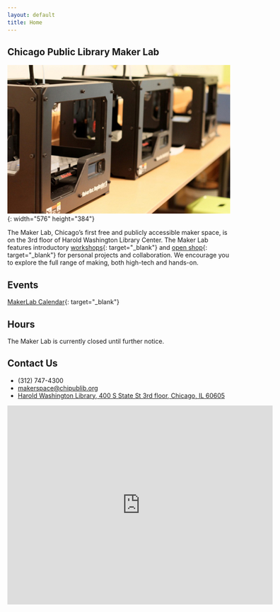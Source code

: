 ```yaml
---
layout: default
title: Home
---
```


## Chicago Public Library Maker Lab

![](/assets/images/3D-Printers-at-Chicago-Public-Library.jpg){: width="576" height="384"}

The Maker Lab, Chicago’s first free and publicly accessible maker space, is on the 3rd floor of Harold Washington Library Center. The Maker Lab features introductory [workshops](http://chipublib.bibliocommons.com/events#/events/search/fq=program:&#40;53f20a07e04c1e3b1c00d3e4&#41;){: target="_blank"} and [open shop](https://chipublib.bibliocommons.com/events/search/q=%22Open%20Shop%22&amp;fq=program:&#40;53f20a07e04c1e3b1c00d3e4&#41;){: target="_blank"} for personal projects and collaboration. We encourage you to explore the full range of making, both high-tech and hands-on.

## Events

[MakerLab Calendar](https://chipublib.bibliocommons.com/events/search/fq=program:&#40;53f20a07e04c1e3b1c00d3e4){: target="_blank"}

## Hours

The Maker Lab is currently closed until further notice.

## Contact Us

* (312) 747-4300
* [makerspace@chipublib.org](mailto:makerspace@chipublib.org)
* [Harold Washington Library, 400 S State St 3rd floor, Chicago, IL 60605](https://www.google.com/maps/place/Maker+Lab/@41.8762718,-87.6284723,19.22z/data=!4m5!3m4!1s0x880e2d2424036683:0x85347e60c55165c!8m2!3d41.8762378!4d-87.6281586)

<iframe src="https://www.google.com/maps/embed?pb=!1m18!1m12!1m3!1d635.4442524156807!2d-87.62847231371407!3d41.87627176290428!2m3!1f0!2f0!3f0!3m2!1i1024!2i768!4f13.1!3m3!1m2!1s0x880e2d2424036683%3A0x85347e60c55165c!2sMaker%20Lab!5e0!3m2!1sen!2sus!4v1594350984981!5m2!1sen!2sus" style="border:0;" allowfullscreen="" aria-hidden="false" tabindex="0" width="600" height="450" frameborder="0"></iframe>